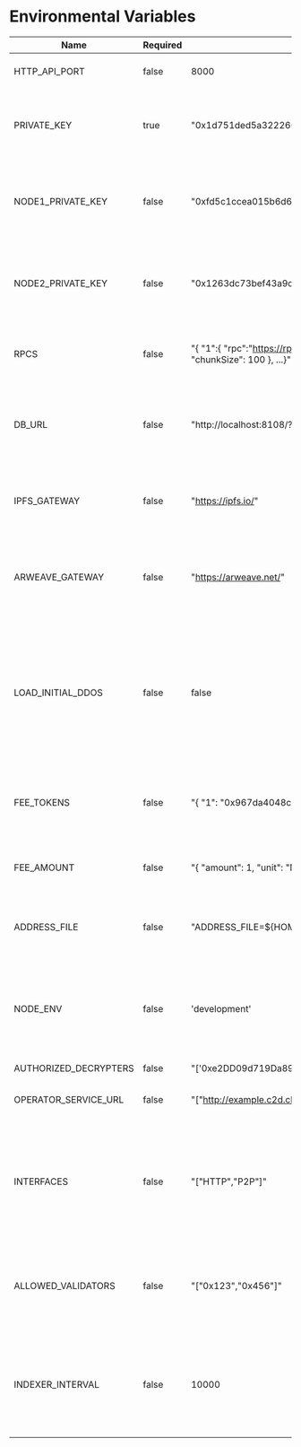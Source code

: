 # Environmental Variables

| Name                  | Required | Example Value                                                                                                           | Description                                                                                                                                       |
| --------------------- | -------- | ----------------------------------------------------------------------------------------------------------------------- | ------------------------------------------------------------------------------------------------------------------------------------------------- |
| HTTP_API_PORT         | false    | 8000                                                                                                                    | Port number for the HTTP API.                                                                                                                     |
| PRIVATE_KEY           | true     | "0x1d751ded5a32226054cd2e71261039b65afb9ee1c746d055dd699b1150a5befc"                                                    | The private key for the node, required for node operations.                                                                                       |
| NODE1_PRIVATE_KEY     | false    | "0xfd5c1ccea015b6d663618850824154a3b3fb2882c46cefb05b9a93fea8c3d215"                                                    | Used on test environments, specifically CI, represents the private key for node 1.                                                                |
| NODE2_PRIVATE_KEY     | false    | "0x1263dc73bef43a9da06149c7e598f52025bf4027f1d6c13896b71e81bb9233fb"                                                    | Used on test environments, specifically CI, represents the private key for node 2.                                                                |
| RPCS                  | false    | "{ \"1\":{ \"rpc\":\"https://rpc.eth.gateway.fm\", \"chainId\": 1, \"network\": \"mainet\", \"chunkSize\": 100 }, ...}" | JSON object defining RPC endpoints for various networks.                                                                                          |
| DB_URL                | false    | "http://localhost:8108/?apiKey=xyz"                                                                                     | URL for connecting to the database. Required for running a database with the node.                                                                |
| IPFS_GATEWAY          | false    | "https://ipfs.io/"                                                                                                      | The gateway URL for IPFS, used for downloading files from IPFS.                                                                                   |
| ARWEAVE_GATEWAY       | false    | "https://arweave.net/"                                                                                                  | The gateway URL for Arweave, used for downloading files from Arweave.                                                                             |
| LOAD_INITIAL_DDOS     | false    | false                                                                                                                   | If set, the node will load initial DDOs from JSON files at startup. This is useful for testing or bootstrapping the network with predefined data. |
| FEE_TOKENS            | false    | "{ \"1\": \"0x967da4048cD07aB37855c090aAF366e4ce1b9F48\", ...}"                                                         | Mapping of chain IDs to token addresses for setting fees in the network.                                                                          |
| FEE_AMOUNT            | false    | "{ \"amount\": 1, \"unit\": \"MB\" }"                                                                                   | Specifies the fee amount and unit (e.g., MB for megabytes).                                                                                       |
| ADDRESS_FILE          | false    | "ADDRESS_FILE=${HOME}/.ocean/ocean-contracts/artifacts/address.json"                                                    | File location where Ocean contract addresses are saved.                                                                                           |
| NODE_ENV              | false    | 'development'                                                                                                           | Typically used to specify the environment (e.g., development, production) the node is running in.                                                 |
| AUTHORIZED_DECRYPTERS | false    | "['0xe2DD09d719Da89e5a3D0F2549c7E24566e947260']"                                                                        |                                                                                                                                                   |
| OPERATOR_SERVICE_URL  | false    | "[\"http://example.c2d.cluster1.com\",\"http://example.cd2.cluster2.com\"]"                                             | Configures C2D cluster URLs for the node.                                                                                                         |
| INTERFACES            | false    | "[\"HTTP\",\"P2P\"]"                                                                                                    | Network interfaces the node supports, e.g., HTTP and P2P. By default, if not specified, both are supported.                                       |
| ALLOWED_VALIDATORS    | false    | "[\"0x123\",\"0x456\"]"                                                                                                 | Array of addresses for allowed validators to verify asset signatures before indexing.                                                             |
| INDEXER_INTERVAL      | false    | 10000                                                                                                                   | Sets the interval in milliseconds for the indexer to crawl. The default is 30 seconds if not set.                                                 |

